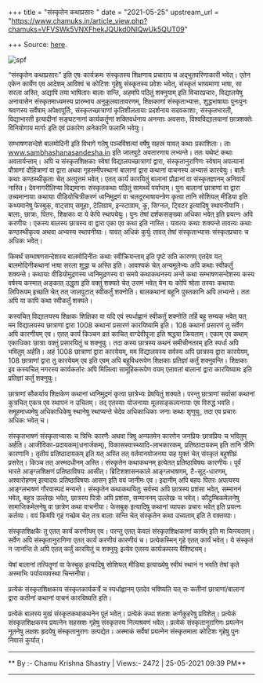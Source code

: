 +++
title = "संस्कृतेन कथाप्रसारः "
date = "2021-05-25"
upstream_url = "https://www.chamuks.in/article_view.php?chamuks=VFVSWk5VNXFhekJQUkd0NlQwUk5QUT09"

+++
Source: [here](https://www.chamuks.in/article_view.php?chamuks=VFVSWk5VNXFhekJQUkd0NlQwUk5QUT09).



![spf](article_img/CHAMU-1621958950Samskriten%20kathaprasaren.jpg)

“संस्कृतेन कथाप्रसारः” इति एषः कार्यक्रमः संस्कृतस्य शिक्षणाय प्रचाराय च
अद्भुतपरिणाकारी भवेत्। एतेन एकेन कार्येण एव आदेशम् आविश्वं च कोटिशः
गृहेषु संस्कृतस्य प्रवेशः भवेत्, संस्कृतं भाष्यमाणा भाषा, सा सरला अस्ति,
अद्यापि तया भाषितारः बालाः सन्ति, अहमपि पठितुं शक्नुयाम् इति
विचारप्रचारः, विद्यालयेषु अनायासेन संस्कृतमाध्यमस्य प्रारम्भाय
अनुकूलवातावरणम्, शिक्षकाणां संस्कृताभ्यासः, शुद्धभाषायाः पुनःपुनः
श्रवणस्य सर्वेषाम् अपेक्षापूर्तिः, संस्कृतच्छात्राणां कृतिशीलतायाः
प्रदर्शनाय सदवकाशाः, संस्कृतभारती, विद्याभारती इत्यादीनां सङ्घटनानां
कार्यकर्तॄणां शक्तिवर्धनाय अनन्ताः अवसराः, विश्वविद्यालयानां छात्रशक्तेः
विनियोगाय मार्गाः इति एवं प्रकारेण अनेकानि फलानि भवेयुः।  
  
सम्भाषणसन्देशे बालमोदिनी इति विभागे गतेषु पञ्चविंशत्यां वर्षेषु सहस्रं
यावत् कथाः प्रकाशिताः। ताः www.sambhashanasandesha.in इति जालपुटे
अवतारणाय लभ्यन्ते। ततः यथेष्टं कथाः अवतार्यन्ताम्। अपि च संस्कृतशिक्षकाः
स्वेषां विद्यालयच्छात्राणां द्वारा, संस्कृतानुरागिणः स्वेषाम् अपत्यानां
पौत्राणां दौहित्राणां वा द्वारा अथवा गृहसमीपस्थानां बालानां द्वारा
कथानां वाचनस्य अभ्यासं कारयेयुः। बालैः कथाः कण्ठस्थीकृताः चेत्
अत्युत्तमं भवेत्। एतत् कार्यं कारयितुं बालानां प्रौढानां वा
संस्कृतज्ञानम् अनिवार्यं नास्ति। देवनागरीलिप्या विद्यमानाः संस्कृतकथाः
पठितुं सामर्थ्यं पर्याप्तम्। पुनः बालानां छात्राणां वा द्वारा
उच्यमानायाः कथायाः वीडियोचित्रीकरणं ध्वनिमुद्रणं वा चलदूरभाषायन्त्रेण
कृत्वा तानि सोशियल् मीडिया इति कथ्यमानेषु फेस्बुक्, वाट्साप् समूहाः,
टेलिग्राम, इन्स्टाग्राम, कू, सिग्नल, ट्विटर इत्यादिषु स्थापनीयानि।
बालाः, छात्राः, पितरः, शिक्षकाः वा ये केपि स्थापयेयुः। पुनः तेषां
दर्शकसङ्ख्या अधिका भवेत् इति प्रयत्नः अपि करणीयः। एकस्य बालस्य छात्रस्य
वा द्वारा एका एव कथा इति नास्ति। यावत्यः कथाः शक्यन्ते तावत्यः कथाः
कण्ठस्थीकृत्य अथवा अभ्यस्य स्थापनीयाः। यावत् अधिकं कुर्युः तावत् तेषां
संस्कृताभ्यासः संस्कृतप्रचारः च अधिकः भवेत्।  
  
किमर्थं सम्भाषणसन्देशस्य बालमोदिनीतः कथाः स्वीक्रियन्ताम् इति पृष्टे सति
कारणम् एतदेव यत् बालमोदिनीकथानां भाषा सरला शुद्धा च अस्ति इति। आवश्यकं
चेत् अन्यमूलेभ्यः अपि कथाः स्वीकर्तुं शक्यन्ते। कथायाः वीडियोमुद्रणस्य
ध्वनिमुद्रणस्य वा समये कथाकथनस्य अन्ते कथा सम्भाषणसन्देशस्य कस्य वर्षस्य
कस्मात् अङ्कात् उद्धृता इति वक्तुं शक्यते चेत् उत्तमं भवेत् येन यः कोपि
श्रोता तस्याः कथायाः लिपिरूपम् इच्छति चेत् तत् जालपुटात् स्वीकर्तुं
शक्नोति। बालकथानां बहूनि पुस्तकानि अपि लभ्यन्ते। ततः अपि या कापि कथा
स्वीकर्तुं शक्यते।  
  
कस्यचित् विद्यालयस्य शिक्षकः शिक्षिका वा यदि एवं स्पर्धाह्वानं
स्वीकर्तुं शक्नोति तर्हि बहु सम्यक् भवेत् यत् मम विद्यालयस्य छात्राणां
द्वारा 1008 कथानां प्रसारणं कारयिष्यामि इति। 108 कथानां प्रसारणं तु
सर्वेण अपि कारणीयम् एव। एतत् कार्यं किञ्चन व्रतं काचित् वाग्देवीपूजा इति
श्रद्धया क्रियताम्। एकाम् एव कथाम् एकाधिकाः छात्राः वक्तुं प्रसारयितुं च
शक्नुयुः। तदा कस्य छात्रस्य कथनं समीचीनतरम् इति स्पर्धा अपि भवितुम्
अर्हति। अहं 1008 छात्राणां द्वारा कारयेयम्, मम विद्यालयस्य सर्वस्य अपि
छात्रस्य द्वारा कारयेयम्, 108 छात्राणां द्वारा तु कारयेयम् एव इति एवम्
अपि बहुविधरूपेण शिक्षकाः प्रतिज्ञां कर्तुं शक्नुवन्ति। शिक्षकाः इव
कस्यचित् नगरस्य कार्यकर्तारः अपि मिलित्वा सामूहिकरूपेण वयम् एतावतां
बालानां द्वारा कारयिष्यामः इति प्रतिज्ञां कर्तुं शक्नुयुः।  
  
छात्राणां सौकर्याय शिक्षकेण कथानां ध्वनिमुद्रणं कृत्वा छात्रेभ्यः
प्रेषयितुं शक्यते। परन्तु छात्राणां सर्वासां कथानां कुत्रचित् एकत्र एव
स्थापनं न उचितम्। तद् एतस्याः योजनायाः मूलसङ्कल्पनायाः एव विरुद्धं भवति।
समूहमाध्यमेषु अधिकाधिकेषु स्थानेषु स्थाप्यन्ते चेदेव अधिकाधिकाः जनाः
कथाः शृणुयुः, तदा एव प्रचारः अधिकः भवेत् च।  
  
संस्कृतभाषणं संस्कृताभ्यासः च त्रिभिः कारणैः अथवा त्रिषु अन्यतमेन कारणेन
जनप्रियः छात्रप्रियः च भवितुम् अर्हति। आजीविका-प्रदायकम्(धनार्जकम्),
विकासस्वास्थ्यादि-लाभकारकम्, प्रतिष्ठादायकम् इति तानि त्रीणि कारणानि।
तृतीयं प्रतिष्ठादायकम् इति यत् अस्ति तत् वर्तमानयोजनया सह युक्तं चेत्
संस्कृतं बहुशीघ्रं प्रसरेत्। किञ्च तत् अस्मदधीनम् अस्ति। संस्कृतेन
कथाकथनम् इत्येतत् प्रतिष्ठाविषयः कारणीयः। पूर्वं भारते आङ्ग्लशिक्षणं
प्रतिष्ठाविषयः आसीत्। ब्रिटिशशासनकाले आङ्ग्लभाषणम्, टै-सूट्-धारणम्,
अश्वारोहणम् इत्यादयः प्रतिष्ठाविषयाः आसन् इति वयं जानीमः एव। इदानीम् अपि
बहवः पितरः अपत्यस्य आङ्ग्लभाषणं गौरवास्पदं मन्यन्ते। संस्कृतेन
कथाकथयितुः सर्वस्य अपि छात्रस्य प्रशंसा भवेत्, सम्माननं भवेत्, बहुत्र
उल्लेखः भवेत्, छात्रस्य पित्रोः अपि प्रशंसा, सम्माननम् उल्लेखः च भवेत्।
कौटुम्बिकमेलनेषु सामाजिकमेलनेषु वा छात्रेण कथा वाचनीया। फेसबुक्
इत्यादिषु कथानां व्यापकः प्रचारः भवेत् इति प्रयत्नः कर्तव्यः। वयं किमपि
गृहं गच्छेम चेत् तत्र बालाः सन्ति चेत् संस्कृतेन कथा उच्यताम् इति ते
वक्तव्याः।  
  
संस्कृतशिक्षकैः तु एतत् कार्यं करणीयम् एव। परन्तु एतत् केवलं
संस्कृतशिक्षकाणां कार्यम् इति मा चिन्त्यताम्। सर्वेण अपि
संस्कृतानुरागिणा एतत् कार्यं करणीयं कारणीयं च। प्रत्येकस्मिन् गृहे एतत्
कार्यं भवेत्। ये संस्कृतं न जानन्ति ते अपि एतत् कर्तुं कारयितुं च
शक्नुयुः इत्येव एतस्य कार्यक्रमस्य वैशिष्ट्यम्।  
  
येषां बालानां तत्पितॄणां वा फेस्बुक् इत्यादिषु सोशियल् मीडिया
इत्याख्येषु स्वीयं स्थानं न भवति तेषां कृते अस्माभिः पर्यायव्यवस्था
चिन्तनीया।  
  
प्रत्येकं संस्कृतशिक्षकाय संस्कृतकार्यकर्त्रे च स्पर्धाह्वानम् एतदेव
भविष्यति यत् सः कतीनां छात्राणां/बालानां द्वारा कतीनां कथानां वाचनं
कारयिष्यति इति।  
  
प्रत्येकं बालस्य मुखं संस्कृतकथाकथनेन पूतं भवेत्। प्रत्येकं कथा शतशः
कर्णकुहरेषु प्रविशेत्। प्रत्येकं संस्कृतशिक्षकस्य प्रयत्नेन सहस्रशः
गृहेषु संस्कृतस्य नित्यश्रवणं भवेत्। प्रत्येकं संस्कृतानुरागिणः
प्रयत्नेन नूतनेषु लक्षशः हृदयेषु संस्कृतानुरागः उत्पद्येत। अस्माकं
सर्वेषां प्रयत्नेन संस्कृतमाता कोटिशः गृहेषु पुनः निवासं कुर्यात्।  

------------------------------------------------------------------------

** By :- Chamu Krishna Shastry \| Views:- 2472 \| 25-05-2021 09:39
PM**  

------------------------------------------------------------------------

